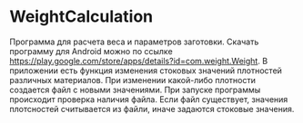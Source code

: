 # WeightCalculation
Программа для расчета веса и параметров заготовки.
Скачать программу для Android можно по ссылке https://play.google.com/store/apps/details?id=com.weight.Weight.
В приложении есть функция изменения стоковых значений плотностей различных материалов. При изменении какой-либо плотности создается файл с новыми значениями. При запуске программы происходит проверка наличия файла. Если файл существует, значения плотсностей считывается из файли, иначе задаются стоковые значения.
